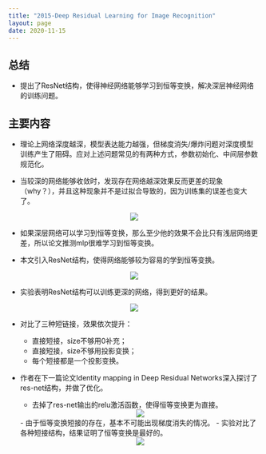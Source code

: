 ```yaml
---
title: "2015-Deep Residual Learning for Image Recognition"
layout: page
date: 2020-11-15
---
```


## 总结

- 提出了ResNet结构，使得神经网络能够学习到恒等变换，解决深层神经网络的训练问题。

## 主要内容

- 理论上网络深度越深，模型表达能力越强，但梯度消失/爆炸问题对深度模型训练产生了阻碍。应对上述问题常见的有两种方式，参数初始化、中间层参数规范化。

- 当较深的网络能够收敛时，发现存在网络越深效果反而更差的现象（why？），并且这种现象并不是过拟合导致的，因为训练集的误差也变大了。
<div style="text-align: center"><img src="/wiki/attach/images/Res-01.png" style="max-width:400px"></div>

- 如果深层网络可以学习到恒等变换，那么至少他的效果不会比只有浅层网络更差，所以论文推测mlp很难学习到恒等变换。

- 本文引入ResNet结构，使得网络能够较为容易的学到恒等变换。
<div style="text-align: center"><img src="/wiki/attach/images/Res-02.png" style="max-width:400px"></div>

- 实验表明ResNet结构可以训练更深的网络，得到更好的结果。
<div style="text-align: center"><img src="/wiki/attach/images/Res-03.png" style="max-width:400px"></div>

- 对比了三种短链接，效果依次提升：
    - 直接短接，size不够用0补充；
    - 直接短接，size不够用投影变换；
    - 每个短接都是一个投影变换。

- 作者在下一篇论文Identity mapping in Deep Residual Networks深入探讨了res-net结构，并做了优化。
    - 去掉了res-net输出的relu激活函数，使得恒等变换更为直接。
    <div style="text-align: center"><img src="/wiki/attach/images/Res-04.png" style="max-width:400px"></div>
    - 由于恒等变换短接的存在，基本不可能出现梯度消失的情况。
    - 实验对比了各种短接结构，结果证明了恒等变换是最好的。
    <div style="text-align: center"><img src="/wiki/attach/images/Res-05.png" style="max-width:400px"></div>
